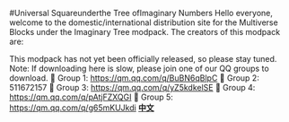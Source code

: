 #Universal Squareunderthe Tree ofImaginary Numbers
Hello everyone, welcome to the domestic/international distribution site for the Multiverse Blocks under the Imaginary Tree modpack.
The creators of this modpack are:

This modpack has not yet been officially released, so please stay tuned.
Note: If downloading here is slow, please join one of our QQ groups to download. 
🐧 Group 1: https://qm.qq.com/q/BuBN6qBlpC 
🐧 Group 2: 511672157 
🐧 Group 3: https://qm.qq.com/q/yZ5kdkelSE 
🐧 Group 4: https://qm.qq.com/q/pAtjFZXQGI
🐧 Group 5:
https://qm.qq.com/q/g65mKUJkdi
**[中文](https://github.com/zjh-ffz/Universal-squares-under-the-tree-of-imaginary-numbers/blob/bata/README_ZH-cn.md)**<br>
